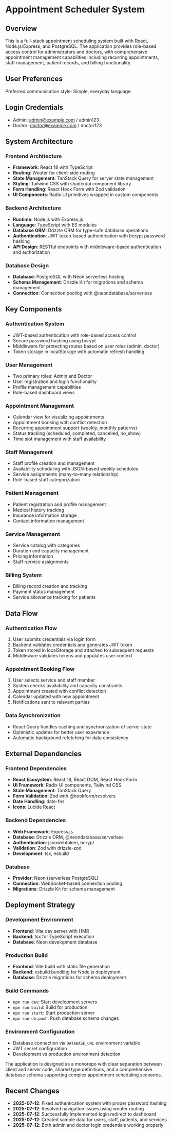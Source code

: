 # Appointment Scheduler System

## Overview

This is a full-stack appointment scheduling system built with React, Node.js/Express, and PostgreSQL. The application provides role-based access control for administrators and doctors, with comprehensive appointment management capabilities including recurring appointments, staff management, patient records, and billing functionality.

## User Preferences

Preferred communication style: Simple, everyday language.

## Login Credentials
- Admin: admin@example.com / admin123
- Doctor: doctor@example.com / doctor123

## System Architecture

### Frontend Architecture
- **Framework**: React 18 with TypeScript
- **Routing**: Wouter for client-side routing
- **State Management**: TanStack Query for server state management
- **Styling**: Tailwind CSS with shadcn/ui component library
- **Form Handling**: React Hook Form with Zod validation
- **UI Components**: Radix UI primitives wrapped in custom components

### Backend Architecture
- **Runtime**: Node.js with Express.js
- **Language**: TypeScript with ES modules
- **Database ORM**: Drizzle ORM for type-safe database operations
- **Authentication**: JWT token-based authentication with bcrypt password hashing
- **API Design**: RESTful endpoints with middleware-based authentication and authorization

### Database Design
- **Database**: PostgreSQL with Neon serverless hosting
- **Schema Management**: Drizzle Kit for migrations and schema management
- **Connection**: Connection pooling with @neondatabase/serverless

## Key Components

### Authentication System
- JWT-based authentication with role-based access control
- Secure password hashing using bcrypt
- Middleware for protecting routes based on user roles (admin, doctor)
- Token storage in localStorage with automatic refresh handling

### User Management
- Two primary roles: Admin and Doctor
- User registration and login functionality
- Profile management capabilities
- Role-based dashboard views

### Appointment Management
- Calendar view for visualizing appointments
- Appointment booking with conflict detection
- Recurring appointment support (weekly, monthly patterns)
- Status tracking (scheduled, completed, cancelled, no_show)
- Time slot management with staff availability

### Staff Management
- Staff profile creation and management
- Availability scheduling with JSON-based weekly schedules
- Service assignments (many-to-many relationship)
- Role-based staff categorization

### Patient Management
- Patient registration and profile management
- Medical history tracking
- Insurance information storage
- Contact information management

### Service Management
- Service catalog with categories
- Duration and capacity management
- Pricing information
- Staff-service assignments

### Billing System
- Billing record creation and tracking
- Payment status management
- Service allowance tracking for patients

## Data Flow

### Authentication Flow
1. User submits credentials via login form
2. Backend validates credentials and generates JWT token
3. Token stored in localStorage and attached to subsequent requests
4. Middleware validates tokens and populates user context

### Appointment Booking Flow
1. User selects service and staff member
2. System checks availability and capacity constraints
3. Appointment created with conflict detection
4. Calendar updated with new appointment
5. Notifications sent to relevant parties

### Data Synchronization
- React Query handles caching and synchronization of server state
- Optimistic updates for better user experience
- Automatic background refetching for data consistency

## External Dependencies

### Frontend Dependencies
- **React Ecosystem**: React 18, React DOM, React Hook Form
- **UI Framework**: Radix UI components, Tailwind CSS
- **State Management**: TanStack Query
- **Form Validation**: Zod with @hookform/resolvers
- **Date Handling**: date-fns
- **Icons**: Lucide React

### Backend Dependencies
- **Web Framework**: Express.js
- **Database**: Drizzle ORM, @neondatabase/serverless
- **Authentication**: jsonwebtoken, bcrypt
- **Validation**: Zod with drizzle-zod
- **Development**: tsx, esbuild

### Database
- **Provider**: Neon (serverless PostgreSQL)
- **Connection**: WebSocket-based connection pooling
- **Migrations**: Drizzle Kit for schema management

## Deployment Strategy

### Development Environment
- **Frontend**: Vite dev server with HMR
- **Backend**: tsx for TypeScript execution
- **Database**: Neon development database

### Production Build
- **Frontend**: Vite build with static file generation
- **Backend**: esbuild bundling for Node.js deployment
- **Database**: Drizzle migrations for schema deployment

### Build Commands
- `npm run dev`: Start development servers
- `npm run build`: Build for production
- `npm run start`: Start production server
- `npm run db:push`: Push database schema changes

### Environment Configuration
- Database connection via `DATABASE_URL` environment variable
- JWT secret configuration
- Development vs production environment detection

The application is designed as a monorepo with clear separation between client and server code, shared type definitions, and a comprehensive database schema supporting complex appointment scheduling scenarios.

## Recent Changes
- **2025-07-12**: Fixed authentication system with proper password hashing
- **2025-07-12**: Resolved navigation issues using wouter routing
- **2025-07-12**: Successfully implemented login redirect to dashboard
- **2025-07-12**: Created sample data for users, staff, patients, and services
- **2025-07-12**: Both admin and doctor login credentials working properly